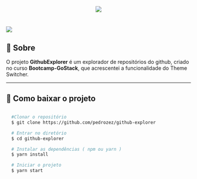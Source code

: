 <h1 align="center">
  <img src="https://ik.imagekit.io/pedrozez/logo-dark_p75-Q13vR.svg">
</h1>

<h1>
  <img src="public/app.gif">
</h1>

## 📃 Sobre
O projeto **GithubExplorer** é um explorador de repositórios do github, criado no curso **Bootcamp-GoStack**, que acrescentei a funcionalidade do Theme Switcher.

---

## 📁 Como baixar o projeto

```bash

  #Clonar o repositório
  $ git clone https://github.com/pedrozez/github-explorer

  # Entrar no diretório
  $ cd github-explorer

  # Instalar as dependências ( npm ou yarn )
  $ yarn install

  # Iniciar o projeto
  $ yarn start

```
